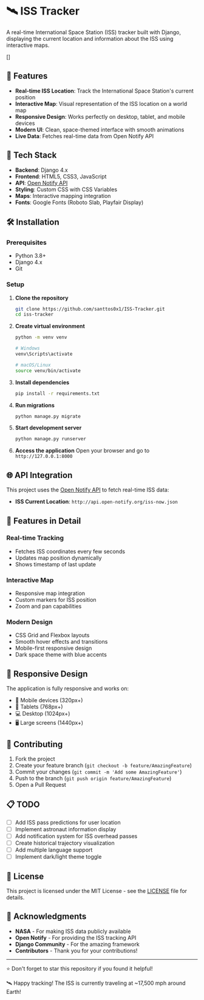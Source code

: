 # 🛰️ ISS Tracker

A real-time International Space Station (ISS) tracker built with Django, displaying the current location and information about the ISS using interactive maps.

[]

## 🌟 Features

- **Real-time ISS Location**: Track the International Space Station's current position
- **Interactive Map**: Visual representation of the ISS location on a world map
- **Responsive Design**: Works perfectly on desktop, tablet, and mobile devices
- **Modern UI**: Clean, space-themed interface with smooth animations
- **Live Data**: Fetches real-time data from Open Notify API

## 🚀 Tech Stack

- **Backend**: Django 4.x
- **Frontend**: HTML5, CSS3, JavaScript
- **API**: [Open Notify API](http://api.open-notify.org/)
- **Styling**: Custom CSS with CSS Variables
- **Maps**: Interactive mapping integration
- **Fonts**: Google Fonts (Roboto Slab, Playfair Display)

## 🛠️ Installation

### Prerequisites
- Python 3.8+
- Django 4.x
- Git

### Setup

1. **Clone the repository**
   ```bash
   git clone https://github.com/santtos0x1/ISS-Tracker.git
   cd iss-tracker
   ```

2. **Create virtual environment**
   ```bash
   python -m venv venv
   
   # Windows
   venv\Scripts\activate
   
   # macOS/Linux
   source venv/bin/activate
   ```

3. **Install dependencies**
   ```bash
   pip install -r requirements.txt
   ```

4. **Run migrations**
   ```bash
   python manage.py migrate
   ```

5. **Start development server**
   ```bash
   python manage.py runserver
   ```

6. **Access the application**
   Open your browser and go to `http://127.0.0.1:8000`

## 🌐 API Integration

This project uses the [Open Notify API](http://api.open-notify.org/) to fetch real-time ISS data:

- **ISS Current Location**: `http://api.open-notify.org/iss-now.json`

## 🎨 Features in Detail

### Real-time Tracking
- Fetches ISS coordinates every few seconds
- Updates map position dynamically
- Shows timestamp of last update

### Interactive Map
- Responsive map integration
- Custom markers for ISS position
- Zoom and pan capabilities

### Modern Design
- CSS Grid and Flexbox layouts
- Smooth hover effects and transitions
- Mobile-first responsive design
- Dark space theme with blue accents

## 📱 Responsive Design

The application is fully responsive and works on:
- 📱 Mobile devices (320px+)
- 📱 Tablets (768px+)
- 💻 Desktop (1024px+)
- 🖥️ Large screens (1440px+)

## 🤝 Contributing

1. Fork the project
2. Create your feature branch (`git checkout -b feature/AmazingFeature`)
3. Commit your changes (`git commit -m 'Add some AmazingFeature'`)
4. Push to the branch (`git push origin feature/AmazingFeature`)
5. Open a Pull Request

## 📋 TODO

- [ ] Add ISS pass predictions for user location
- [ ] Implement astronaut information display
- [ ] Add notification system for ISS overhead passes
- [ ] Create historical trajectory visualization
- [ ] Add multiple language support
- [ ] Implement dark/light theme toggle

## 📄 License

This project is licensed under the MIT License - see the [LICENSE](LICENSE) file for details.

## 🙏 Acknowledgments

- **NASA** - For making ISS data publicly available
- **Open Notify** - For providing the ISS tracking API
- **Django Community** - For the amazing framework
- **Contributors** - Thank you for your contributions!

---

⭐ Don't forget to star this repository if you found it helpful!

🛰️ Happy tracking! The ISS is currently traveling at ~17,500 mph around Earth!
